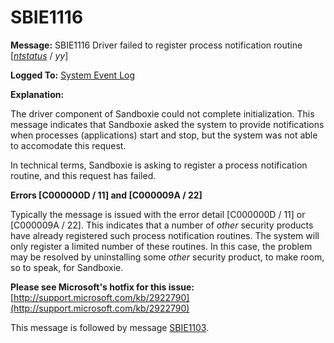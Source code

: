 # SBIE1116

**Message:** SBIE1116 Driver failed to register process notification routine [_[ntstatus](NtStatusCodes)_ / _yy_]

**Logged To:** [System Event Log](SystemEventLog)

**Explanation:**

The driver component of Sandboxie could not complete initialization. This message indicates that Sandboxie asked the system to provide notifications when processes (applications) start and stop, but the system was not able to accomodate this request.

In technical terms, Sandboxie is asking to register a process notification routine, and this request has failed.

**Errors [C000000D / 11] and [C000009A / 22]**

Typically the message is issued with the error detail [C000000D / 11] or [C000009A / 22]. This indicates that a number of _other_ security products have already registered such process notification routines. The system will only register a limited number of these routines. In this case, the problem may be resolved by uninstalling some _other_ security product, to make room, so to speak, for Sandboxie.

**Please see Microsoft's hotfix for this issue:** [http://support.microsoft.com/kb/2922790](http://support.microsoft.com/kb/2922790)

This message is followed by message [SBIE1103](SBIE1103).
